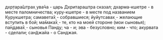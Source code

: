 дхр̣тара̄шт̣рах̣ ува̄ча - царь Дхритараштра сказал; дхарма-кшетре - в месте паломничества; куру-кшетре - в месте под названием Курукшетра; самавета̄х̣ - собравшиеся; йуйутсавах̣ - желающие вступить в бой; ма̄мака̄х̣ - те, кто на моей стороне (мои сыновья); па̄н̣д̣ава̄х̣ - сыновья Панду; ча - и; эва - безусловно; ким - что; акурвата - сделали; сан̃джайа - о Санджая.
